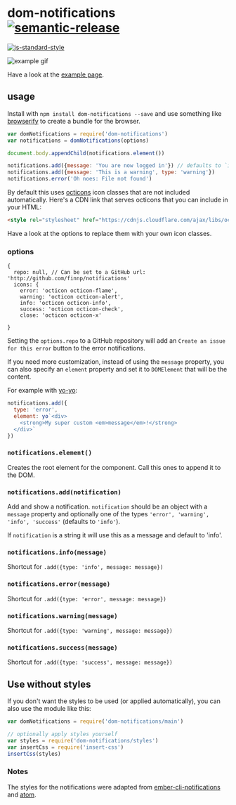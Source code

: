 # dom-notifications [![semantic-release](https://img.shields.io/badge/%20%20%F0%9F%93%A6%F0%9F%9A%80-semantic--release-e10079.svg)](https://github.com/semantic-release/semantic-release)
[![js-standard-style](https://cdn.rawgit.com/feross/standard/master/badge.svg)](https://github.com/feross/standard)

![example gif](http://i.giphy.com/l41YBkA7AKgVXXwjK.gif)

Have a look at the [example page](http://www.finnpauls.de/dom-notifications/).

## usage

Install with `npm install dom-notifications --save` and use something like
[browserify](http://browserify.org/) to create a bundle for the browser.

```js
var domNotifications = require('dom-notifications')
var notifications = domNotifications(options)

document.body.appendChild(notifications.element())

notifications.add({message: 'You are now logged in'}) // defaults to `info`
notifications.add({message: 'This is a warning', type: 'warning'})
notifications.error('Oh noes: File not found')
```

By default this uses [octicons](https://octicons.github.com/) icon classes
that are not included automatically. Here's a CDN link that serves octicons that
you can include in your HTML:
```html
<style rel="stylesheet" href="https://cdnjs.cloudflare.com/ajax/libs/octicons/3.5.0/octicons.min.css">
```
Have a look at the options to replace them with your own icon classes.

### options
```
{
  repo: null, // Can be set to a GitHub url: 'http://github.com/finnp/notifications'
  icons: {
    error: 'octicon octicon-flame',
    warning: 'octicon octicon-alert',
    info: 'octicon octicon-info',
    success: 'octicon octicon-check',
    close: 'octicon octicon-x'

}
```

Setting the `options.repo` to a GitHub repository will add an `Create an issue for this error`
button to the error notifications.

If you need more customization, instead of using the `message` property, you
can also specify an `element` property and set it to `DOMElement` that will be the content.

For example with [yo-yo](https://github.com/maxogden/yo-yo):
```js
notifications.add({
  type: 'error',
  element: yo`<div>
    <strong>My super custom <em>message</em>!</strong>
  </div>`
})
```


### `notifications.element()`

Creates the root element for the component. Call this ones to append it to
the DOM.

### `notifications.add(notification)`

Add and show a notification. `notification` should be an object with a `message`
property and optionally one of the types `'error', 'warning', 'info', 'success'`
(defaults to `'info'`).

If `notification` is a string it will use this as a message and default to 'info'.

### `notifications.info(message)`
Shortcut for `.add({type: 'info', message: message})`

### `notifications.error(message)`
Shortcut for `.add({type: 'error', message: message})`

### `notifications.warning(message)`
Shortcut for `.add({type: 'warning', message: message})`

### `notifications.success(message)`
Shortcut for `.add({type: 'success', message: message})`

## Use without styles

If you don't want the styles to be used (or applied automatically),
you can also use the module like this:

```js
var domNotifications = require('dom-notifications/main')

// optionally apply styles yourself
var styles = require('dom-notifications/styles')
var insertCss = require('insert-css')
insertCss(styles)
```

### Notes

The styles for the notifications were adapted from [ember-cli-notifications](https://github.com/stonecircle/ember-cli-notifications)
and [atom](https://github.com/atom/notifications).
